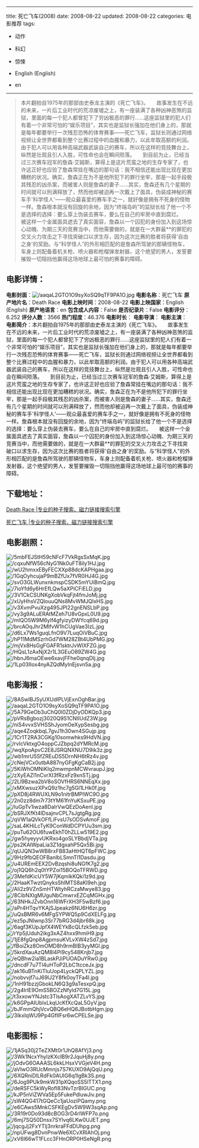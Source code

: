 
---
title: 死亡飞车(2008)
date: 2008-08-22
updated: 2008-08-22
categories: 电影推荐
tags:
- 动作
- 科幻
- 惊悚

- English (English)
- en
---


> 本片翻拍自1975年的那部由史泰龙主演的《死亡飞车》。　　故事发生在不远的未来，一片后工业时代的荒凉废墟之上，有一座装满了各种凶神恶煞的监狱，里面的每一个犯人都曾犯下了穷凶极恶的罪行……这座监狱里的犯人们有着一个非常可怕的“娱乐项目”，其实也是监狱长强加在他们身上的，那就是每年都要举行一次残忍恐怖的体育赛事——死亡飞车，监狱长则通过网络视频让全世界都看到整个比赛过程中的血腥和暴力，以此牟取高额的利润。由于犯人可以用各种高端武器武装自己的赛车，所以在这样的竞技舞台上，纵然是壮观且引人入胜，可性命也会在瞬间陨落。　　到目前为止，已经当过三次赛车冠军的詹森·艾姆斯，算得上是这片荒蛮之地的生存专家了，也许这正好也应验了詹森常挂在嘴边的那句话：我不相信还能出现比现在更加糟糕的状况。确实，詹森正在为不是他所犯下的罪行坐牢，那是一起手段极其残忍的凶杀案，而被害人则是詹森的妻子……其实，詹森还有几个星期的时间就可以刑满释放了，然而他却被迫再一次戴上了面具，伪装成神秘的赛车手'科学怪人'——观众最喜爱的赛车手之一，就好像是拥有不死身的怪物一样。詹森根本就没有回旋的余地，因为“终端岛屿”的监狱长给了他一个不是选择的选择：要么穿上伪装去赛车，要么在自己的牢房中直到腐烂。　　被这样一个金属面具遮去了真实面容，詹森以一个囚犯的身份加入到这场惊心动魄、为期三天的竞赛当中，而他需要做的，就是在一大群最**的罪犯的交叉火力攻击之下寻找突破口以求生存，因为这次比赛的胜者将获得'自由之身'的奖励。与“科学怪人”的外形相匹配的是詹森所驾驶的那辆怪物车，车身上则配备着机关枪、喷火器和枪榴弹发射器，这个绝望的男人，发誓要摧毁一切阻挡他赢得这场地球上最可怕的赛事的障碍。

## **电影详情**：

**电影封面**：<img src="https://image.tmdb.org/t/p/w200/aaqaL2GTO1O9syXoSQ9qTF9PA1O.jpg" alt="/aaqaL2GTO1O9syXoSQ9qTF9PA1O.jpg" title="/aaqaL2GTO1O9syXoSQ9qTF9PA1O.jpg">
**电影名称**：死亡飞车
**原产地片名**：Death Race
**电影上映时间**：2008-08-22
**电影上映国家**：English (English)
**原产地语言**：en
**包含成人内容**：False
**是否纪录片**：False
**电影评分**：6.252
**评分人数**：3566
**热门程度**：46.376
**电影时长**：
**电影导演**：
**电影主演**：
**电影简介**：本片翻拍自1975年的那部由史泰龙主演的《死亡飞车》。　　故事发生在不远的未来，一片后工业时代的荒凉废墟之上，有一座装满了各种凶神恶煞的监狱，里面的每一个犯人都曾犯下了穷凶极恶的罪行……这座监狱里的犯人们有着一个非常可怕的“娱乐项目”，其实也是监狱长强加在他们身上的，那就是每年都要举行一次残忍恐怖的体育赛事——死亡飞车，监狱长则通过网络视频让全世界都看到整个比赛过程中的血腥和暴力，以此牟取高额的利润。由于犯人可以用各种高端武器武装自己的赛车，所以在这样的竞技舞台上，纵然是壮观且引人入胜，可性命也会在瞬间陨落。　　到目前为止，已经当过三次赛车冠军的詹森·艾姆斯，算得上是这片荒蛮之地的生存专家了，也许这正好也应验了詹森常挂在嘴边的那句话：我不相信还能出现比现在更加糟糕的状况。确实，詹森正在为不是他所犯下的罪行坐牢，那是一起手段极其残忍的凶杀案，而被害人则是詹森的妻子……其实，詹森还有几个星期的时间就可以刑满释放了，然而他却被迫再一次戴上了面具，伪装成神秘的赛车手'科学怪人'——观众最喜爱的赛车手之一，就好像是拥有不死身的怪物一样。詹森根本就没有回旋的余地，因为“终端岛屿”的监狱长给了他一个不是选择的选择：要么穿上伪装去赛车，要么在自己的牢房中直到腐烂。　　被这样一个金属面具遮去了真实面容，詹森以一个囚犯的身份加入到这场惊心动魄、为期三天的竞赛当中，而他需要做的，就是在一大群最**的罪犯的交叉火力攻击之下寻找突破口以求生存，因为这次比赛的胜者将获得'自由之身'的奖励。与“科学怪人”的外形相匹配的是詹森所驾驶的那辆怪物车，车身上则配备着机关枪、喷火器和枪榴弹发射器，这个绝望的男人，发誓要摧毁一切阻挡他赢得这场地球上最可怕的赛事的障碍。

## **下载地址**：
[Death Race |专业的种子搜索、磁力链接搜索引擎](https://movie.amd794.com:2083/?search=Death%20Race&ordering=&mode=match_phrase&page_size=10&page=1)

[死亡飞车 |专业的种子搜索、磁力链接搜索引擎](https://movie.amd794.com:2083/?search=%E6%AD%BB%E4%BA%A1%E9%A3%9E%E8%BD%A6&ordering=&mode=match_phrase&page_size=10&page=1)
 

## **电影剧照**：
<img src="https://image.tmdb.org/t/p/original/5mbFEJStH59cNFcF7VkRgsSxMqK.jpg" alt="/5mbFEJStH59cNFcF7VkRgsSxMqK.jpg" title="/5mbFEJStH59cNFcF7VkRgsSxMqK.jpg"><img src="https://image.tmdb.org/t/p/original/cqxuNfW56cNyG1Nk0uFT8ily1HJ.jpg" alt="/cqxuNfW56cNyG1Nk0uFT8ily1HJ.jpg" title="/cqxuNfW56cNyG1Nk0uFT8ily1HJ.jpg"><img src="https://image.tmdb.org/t/p/original/wU2hmxxEByFECXXp88dcKAPHgaa.jpg" alt="/wU2hmxxEByFECXXp88dcKAPHgaa.jpg" title="/wU2hmxxEByFECXXp88dcKAPHgaa.jpg"><img src="https://image.tmdb.org/t/p/original/1GqOyhcujaP9mBZfUx7fVR0HJ4G.jpg" alt="/1GqOyhcujaP9mBZfUx7fVR0HJ4G.jpg" title="/1GqOyhcujaP9mBZfUx7fVR0HJ4G.jpg"><img src="https://image.tmdb.org/t/p/original/svO3GLWunxnkmspCSDK5mYUiBmQ.jpg" alt="/svO3GLWunxnkmspCSDK5mYUiBmQ.jpg" title="/svO3GLWunxnkmspCSDK5mYUiBmQ.jpg"><img src="https://image.tmdb.org/t/p/original/7ioYfd6y6HrEfLQw5aXPiCFiELD.jpg" alt="/7ioYfd6y6HrEfLQw5aXPiCFiELD.jpg" title="/7ioYfd6y6HrEfLQw5aXPiCFiELD.jpg"><img src="https://image.tmdb.org/t/p/original/3V1CkCSUNKgXobVkqFjt4fmJoMj.jpg" alt="/3V1CkCSUNKgXobVkqFjt4fmJoMj.jpg" title="/3V1CkCSUNKgXobVkqFjt4fmJoMj.jpg"><img src="https://image.tmdb.org/t/p/original/xUyHhsVZQlouuQNs8MvWMJQlxHS.jpg" alt="/xUyHhsVZQlouuQNs8MvWMJQlxHS.jpg" title="/xUyHhsVZQlouuQNs8MvWMJQlxHS.jpg"><img src="https://image.tmdb.org/t/p/original/v3XvmPvuXzg49SJPI22gnENSLbP.jpg" alt="/v3XvmPvuXzg49SJPI22gnENSLbP.jpg" title="/v3XvmPvuXzg49SJPI22gnENSLbP.jpg"><img src="https://image.tmdb.org/t/p/original/vy3g9ALuERAtMZeh7U8vGpxL0U9.jpg" alt="/vy3g9ALuERAtMZeh7U8vGpxL0U9.jpg" title="/vy3g9ALuERAtMZeh7U8vGpxL0U9.jpg"><img src="https://image.tmdb.org/t/p/original/mIQO5W9M6ylf4gfyizyDWYcq69d.jpg" alt="/mIQO5W9M6ylf4gfyizyDWYcq69d.jpg" title="/mIQO5W9M6ylf4gfyizyDWYcq69d.jpg"><img src="https://image.tmdb.org/t/p/original/brcAOqJhr2MlfvW1hCUgVae3IzL.jpg" alt="/brcAOqJhr2MlfvW1hCUgVae3IzL.jpg" title="/brcAOqJhr2MlfvW1hCUgVae3IzL.jpg"><img src="https://image.tmdb.org/t/p/original/d6Lx7Ws1guqLfnO9V7LuqOiVBuC.jpg" alt="/d6Lx7Ws1guqLfnO9V7LuqOiVBuC.jpg" title="/d6Lx7Ws1guqLfnO9V7LuqOiVBuC.jpg"><img src="https://image.tmdb.org/t/p/original/hP11MdMSzrhGd7WM28ZBt4UbPMG.jpg" alt="/hP11MdMSzrhGd7WM28ZBt4UbPMG.jpg" title="/hP11MdMSzrhGd7WM28ZBt4UbPMG.jpg"><img src="https://image.tmdb.org/t/p/original/mjVx8HsGgFGAFR1sktrJvWlXFZG.jpg" alt="/mjVx8HsGgFGAFR1sktrJvWlXFZG.jpg" title="/mjVx8HsGgFGAFR1sktrJvWlXFZG.jpg"><img src="https://image.tmdb.org/t/p/original/HQsL1zAxNjX2r1L3GEuO89ZW4G.jpg" alt="/HQsL1zAxNjX2r1L3GEuO89ZW4G.jpg" title="/HQsL1zAxNjX2r1L3GEuO89ZW4G.jpg"><img src="https://image.tmdb.org/t/p/original/hbnJ6maOEwe6xavjFFhe0qnqDlj.jpg" alt="/hbnJ6maOEwe6xavjFFhe0qnqDlj.jpg" title="/hbnJ6maOEwe6xavjFFhe0qnqDlj.jpg"><img src="https://image.tmdb.org/t/p/original/1Lp03IIox4nyAZQdMyInEjsvn5a.jpg" alt="/1Lp03IIox4nyAZQdMyInEjsvn5a.jpg" title="/1Lp03IIox4nyAZQdMyInEjsvn5a.jpg">

## **电影海报**：
<img src="https://image.tmdb.org/t/p/original/8ASwIBJSyUXUdlPLVjExnOghBar.jpg" alt="/8ASwIBJSyUXUdlPLVjExnOghBar.jpg" title="/8ASwIBJSyUXUdlPLVjExnOghBar.jpg"><img src="https://image.tmdb.org/t/p/original/aaqaL2GTO1O9syXoSQ9qTF9PA1O.jpg" alt="/aaqaL2GTO1O9syXoSQ9qTF9PA1O.jpg" title="/aaqaL2GTO1O9syXoSQ9qTF9PA1O.jpg"><img src="https://image.tmdb.org/t/p/original/5A79GeOb3uChQ0l0ZDjDyODKQp3.jpg" alt="/5A79GeOb3uChQ0l0ZDjDyODKQp3.jpg" title="/5A79GeOb3uChQ0l0ZDjDyODKQp3.jpg"><img src="https://image.tmdb.org/t/p/original/pVRsBgbozj3020Q9S1CNIIUdZ3W.jpg" alt="/pVRsBgbozj3020Q9S1CNIIUdZ3W.jpg" title="/pVRsBgbozj3020Q9S1CNIIUdZ3W.jpg"><img src="https://image.tmdb.org/t/p/original/niS4vvxSVHSShJyomOeXypSesbg.jpg" alt="/niS4vvxSVHSShJyomOeXypSesbg.jpg" title="/niS4vvxSVHSShJyomOeXypSesbg.jpg"><img src="https://image.tmdb.org/t/p/original/aqe4ZoqkbqL7gvJ1h30wn4SGujp.jpg" alt="/aqe4ZoqkbqL7gvJ1h30wn4SGujp.jpg" title="/aqe4ZoqkbqL7gvJ1h30wn4SGujp.jpg"><img src="https://image.tmdb.org/t/p/original/1Cr1T2RA3CGKg10somwhks9HdVN.jpg" alt="/1Cr1T2RA3CGKg10somwhks9HdVN.jpg" title="/1Cr1T2RA3CGKg10somwhks9HdVN.jpg"><img src="https://image.tmdb.org/t/p/original/rvIcVktxgO4oppCJZbpq2dYMRcM.jpg" alt="/rvIcVktxgO4oppCJZbpq2dYMRcM.jpg" title="/rvIcVktxgO4oppCJZbpq2dYMRcM.jpg"><img src="https://image.tmdb.org/t/p/original/wqXpoApvC2E8JSRQNXNU7D9ik3z.jpg" alt="/wqXpoApvC2E8JSRQNXNU7D9ik3z.jpg" title="/wqXpoApvC2E8JSRQNXNU7D9ik3z.jpg"><img src="https://image.tmdb.org/t/p/original/wb1mrU5SfZREuDS5DrnNH6tRz4v.jpg" alt="/wb1mrU5SfZREuDS5DrnNH6tRz4v.jpg" title="/wb1mrU5SfZREuDS5DrnNH6tRz4v.jpg"><img src="https://image.tmdb.org/t/p/original/cNejVCx0utbA887nyGFgKgCaB2j.jpg" alt="/cNejVCx0utbA887nyGFgKgCaB2j.jpg" title="/cNejVCx0utbA887nyGFgKgCaB2j.jpg"><img src="https://image.tmdb.org/t/p/original/5KiWhOMNiKIq2mwmpnMCWvraupJ.jpg" alt="/5KiWhOMNiKIq2mwmpnMCWvraupJ.jpg" title="/5KiWhOMNiKIq2mwmpnMCWvraupJ.jpg"><img src="https://image.tmdb.org/t/p/original/zXyEAZl1nCvrXI3fRzxFz9xnSTj.jpg" alt="/zXyEAZl1nCvrXI3fRzxFz9xnSTj.jpg" title="/zXyEAZl1nCvrXI3fRzxFz9xnSTj.jpg"><img src="https://image.tmdb.org/t/p/original/2Ll9Bzwa2bV8oSOVfHRS6NNEqXx.jpg" alt="/2Ll9Bzwa2bV8oSOVfHRS6NNEqXx.jpg" title="/2Ll9Bzwa2bV8oSOVfHRS6NNEqXx.jpg"><img src="https://image.tmdb.org/t/p/original/xMXwsuzXPxQ9z1hc7g5Gl1LHk0f.jpg" alt="/xMXwsuzXPxQ9z1hc7g5Gl1LHk0f.jpg" title="/xMXwsuzXPxQ9z1hc7g5Gl1LHk0f.jpg"><img src="https://image.tmdb.org/t/p/original/pXD8j4RWUXLN9o1nitrBMPlWC9O.jpg" alt="/pXD8j4RWUXLN9o1nitrBMPlWC9O.jpg" title="/pXD8j4RWUXLN9o1nitrBMPlWC9O.jpg"><img src="https://image.tmdb.org/t/p/original/2n0zz8dm7r73tYM61fnYuKSxuPE.jpg" alt="/2n0zz8dm7r73tYM61fnYuKSxuPE.jpg" title="/2n0zz8dm7r73tYM61fnYuKSxuPE.jpg"><img src="https://image.tmdb.org/t/p/original/luGpTv1iwza8DaIrVwQEzDoAenl.jpg" alt="/luGpTv1iwza8DaIrVwQEzDoAenl.jpg" title="/luGpTv1iwza8DaIrVwQEzDoAenl.jpg"><img src="https://image.tmdb.org/t/p/original/bSRJXfKt4lDsajnvCPL7sJgtgRg.jpg" alt="/bSRJXfKt4lDsajnvCPL7sJgtgRg.jpg" title="/bSRJXfKt4lDsajnvCPL7sJgtgRg.jpg"><img src="https://image.tmdb.org/t/p/original/qVW1aQVkOFfLiFvsU7sODSvAmoF.jpg" alt="/qVW1aQVkOFfLiFvsU7sODSvAmoF.jpg" title="/qVW1aQVkOFfLiFvsU7sODSvAmoF.jpg"><img src="https://image.tmdb.org/t/p/original/saL4KHiLcTyK9ConWdDCPYUu3sm.jpg" alt="/saL4KHiLcTyK9ConWdDCPYUu3sm.jpg" title="/saL4KHiLcTyK9ConWdDCPYUu3sm.jpg"><img src="https://image.tmdb.org/t/p/original/puTu62OU6fuwEkhT0hZLLw519E2.jpg" alt="/puTu62OU6fuwEkhT0hZLLw519E2.jpg" title="/puTu62OU6fuwEkhT0hZLLw519E2.jpg"><img src="https://image.tmdb.org/t/p/original/gw5hyeyyvUKRxo4goSLYBbdjVTa.jpg" alt="/gw5hyeyyvUKRxo4goSLYBbdjVTa.jpg" title="/gw5hyeyyvUKRxo4goSLYBbdjVTa.jpg"><img src="https://image.tmdb.org/t/p/original/ps2KAIWpaLia3Z1dgxahP5Qx5Bi.jpg" alt="/ps2KAIWpaLia3Z1dgxahP5Qx5Bi.jpg" title="/ps2KAIWpaLia3Z1dgxahP5Qx5Bi.jpg"><img src="https://image.tmdb.org/t/p/original/qUJQN3wWB8rxFB83aHtHQT6pFWC.jpg" alt="/qUJQN3wWB8rxFB83aHtHQT6pFWC.jpg" title="/qUJQN3wWB8rxFB83aHtHQT6pFWC.jpg"><img src="https://image.tmdb.org/t/p/original/9Hz9fbQEOFBanlbLSmnTl1Dasdu.jpg" alt="/9Hz9fbQEOFBanlbLSmnTl1Dasdu.jpg" title="/9Hz9fbQEOFBanlbLSmnTl1Dasdu.jpg"><img src="https://image.tmdb.org/t/p/original/u4UREmEEX2DvBzqshi8uNGfK7g2.jpg" alt="/u4UREmEEX2DvBzqshi8uNGfK7g2.jpg" title="/u4UREmEEX2DvBzqshi8uNGfK7g2.jpg"><img src="https://image.tmdb.org/t/p/original/oj1QQ6h2q0tYPZoi15BOQoTFRWD.jpg" alt="/oj1QQ6h2q0tYPZoi15BOQoTFRWD.jpg" title="/oj1QQ6h2q0tYPZoi15BOQoTFRWD.jpg"><img src="https://image.tmdb.org/t/p/original/3MefdKicUY5W7jKqmlkKQki1z9d.jpg" alt="/3MefdKicUY5W7jKqmlkKQki1z9d.jpg" title="/3MefdKicUY5W7jKqmlkKQki1z9d.jpg"><img src="https://image.tmdb.org/t/p/original/2HaaKTwztQnyksShlMTS8aKI9eh.jpg" alt="/2HaaKTwztQnyksShlMTS8aKI9eh.jpg" title="/2HaaKTwztQnyksShlMTS8aKI9eh.jpg"><img src="https://image.tmdb.org/t/p/original/Ali2z9VZnSmHTWtyhRCzaMwye83.jpg" alt="/Ali2z9VZnSmHTWtyhRCzaMwye83.jpg" title="/Ali2z9VZnSmHTWtyhRCzaMwye83.jpg"><img src="https://image.tmdb.org/t/p/original/8CibNXlgMUguNbCmwrxEZCqMGHx.jpg" alt="/8CibNXlgMUguNbCmwrxEZCqMGHx.jpg" title="/8CibNXlgMUguNbCmwrxEZCqMGHx.jpg"><img src="https://image.tmdb.org/t/p/original/63NHkJZvbOnn16WFrXH3F5wBzf6.jpg" alt="/63NHkJZvbOnn16WFrXH3F5wBzf6.jpg" title="/63NHkJZvbOnn16WFrXH3F5wBzf6.jpg"><img src="https://image.tmdb.org/t/p/original/aPr4HTqvYKAjSJpeakz6NU6H6zr.jpg" alt="/aPr4HTqvYKAjSJpeakz6NU6H6zr.jpg" title="/aPr4HTqvYKAjSJpeakz6NU6H6zr.jpg"><img src="https://image.tmdb.org/t/p/original/uQsBMR6v6MFgSYPWQ5p9CdXELFg.jpg" alt="/uQsBMR6v6MFgSYPWQ5p9CdXELFg.jpg" title="/uQsBMR6v6MFgSYPWQ5p9CdXELFg.jpg"><img src="https://image.tmdb.org/t/p/original/ez5pJNlwnp3Sr77bRG3d4jbr68k.jpg" alt="/ez5pJNlwnp3Sr77bRG3d4jbr68k.jpg" title="/ez5pJNlwnp3Sr77bRG3d4jbr68k.jpg"><img src="https://image.tmdb.org/t/p/original/6agf3KUpJpfX4WEYkBcQLfzk5eb.jpg" alt="/6agf3KUpJpfX4WEYkBcQLfzk5eb.jpg" title="/6agf3KUpJpfX4WEYkBcQLfzk5eb.jpg"><img src="https://image.tmdb.org/t/p/original/rYp5jUduh2ikg3xAZ4hxx9hmiH9.jpg" alt="/rYp5jUduh2ikg3xAZ4hxx9hmiH9.jpg" title="/rYp5jUduh2ikg3xAZ4hxx9hmiH9.jpg"><img src="https://image.tmdb.org/t/p/original/1jE8fgQnp8AgpmsuKVLvXW4zSd7.jpg" alt="/1jE8fgQnp8AgpmsuKVLvXW4zSd7.jpg" title="/1jE8fgQnp8AgpmsuKVLvXW4zSd7.jpg"><img src="https://image.tmdb.org/t/p/original/fBoiZkz8OmOMD8h9rmBIB3yyMGl.jpg" alt="/fBoiZkz8OmOMD8h9rmBIB3yyMGl.jpg" title="/fBoiZkz8OmOMD8h9rmBIB3yyMGl.jpg"><img src="https://image.tmdb.org/t/p/original/5krdXauAzQM8l4Pi9cy548Knjb7.jpg" alt="/5krdXauAzQM8l4Pi9cy548Knjb7.jpg" title="/5krdXauAzQM8l4Pi9cy548Knjb7.jpg"><img src="https://image.tmdb.org/t/p/original/eQBhw2ia1BLaskPJiPUOADuYRw0.jpg" alt="/eQBhw2ia1BLaskPJiPUOADuYRw0.jpg" title="/eQBhw2ia1BLaskPJiPUOADuYRw0.jpg"><img src="https://image.tmdb.org/t/p/original/dncdF7u7Tl4uHToP2LbC1tcceJx.jpg" alt="/dncdF7u7Tl4uHToP2LbC1tcceJx.jpg" title="/dncdF7u7Tl4uHToP2LbC1tcceJx.jpg"><img src="https://image.tmdb.org/t/p/original/ak16uBTnKiTIuUop4LyckQPLYZL.jpg" alt="/ak16uBTnKiTIuUop4LyckQPLYZL.jpg" title="/ak16uBTnKiTIuUop4LyckQPLYZL.jpg"><img src="https://image.tmdb.org/t/p/original/nobvvjf7uJ69lJ2Y8fk0oyTFa4l.jpg" alt="/nobvvjf7uJ69lJ2Y8fk0oyTFa4l.jpg" title="/nobvvjf7uJ69lJ2Y8fk0oyTFa4l.jpg"><img src="https://image.tmdb.org/t/p/original/1nH91bzzjGbokLN6Q3g9aTesxpQ.jpg" alt="/1nH91bzzjGbokLN6Q3g9aTesxpQ.jpg" title="/1nH91bzzjGbokLN6Q3g9aTesxpQ.jpg"><img src="https://image.tmdb.org/t/p/original/2g4IrlE9OmS5BOZzNfyld7G15L.jpg" alt="/2g4IrlE9OmS5BOZzNfyld7G15L.jpg" title="/2g4IrlE9OmS5BOZzNfyld7G15L.jpg"><img src="https://image.tmdb.org/t/p/original/t3xxowYNJstc3TlsAogXATZLvYS.jpg" alt="/t3xxowYNJstc3TlsAogXATZLvYS.jpg" title="/t3xxowYNJstc3TlsAogXATZLvYS.jpg"><img src="https://image.tmdb.org/t/p/original/k6GPpAIUbIxLkqUcKfXcQaL5GyV.jpg" alt="/k6GPpAIUbIxLkqUcKfXcQaL5GyV.jpg" title="/k6GPpAIUbIxLkqUcKfXcQaL5GyV.jpg"><img src="https://image.tmdb.org/t/p/original/bJFmmQhjVcvQBQ6eHQ6JBotbHgm.jpg" alt="/bJFmmQhjVcvQBQ6eHQ6JBotbHgm.jpg" title="/bJFmmQhjVcvQBQ6eHQ6JBotbHgm.jpg"><img src="https://image.tmdb.org/t/p/original/3IkxIqWU9Pp4GfllFsr6wCPELSe.jpg" alt="/3IkxIqWU9Pp4GfllFsr6wCPELSe.jpg" title="/3IkxIqWU9Pp4GfllFsr6wCPELSe.jpg">

## **电影图标**：
<img src="https://image.tmdb.org/t/p/original/1jASq30j2TeZXMt0r1JhQ8AfYj3.png" alt="/1jASq30j2TeZXMt0r1JhQ8AfYj3.png" title="/1jASq30j2TeZXMt0r1JhQ8AfYj3.png"><img src="https://image.tmdb.org/t/p/original/3Wk1NcxYhylzKXclB9r2JquHj8y.png" alt="/3Wk1NcxYhylzKXclB9r2JquHj8y.png" title="/3Wk1NcxYhylzKXclB9r2JquHj8y.png"><img src="https://image.tmdb.org/t/p/original/jOdvG6OAAASL6kkLHsxVVGjeV4H.png" alt="/jOdvG6OAAASL6kkLHsxVVGjeV4H.png" title="/jOdvG6OAAASL6kkLHsxVVGjeV4H.png"><img src="https://image.tmdb.org/t/p/original/aVIwO3RUcMmnjs7S7KUXO9AjQqU.png" alt="/aVIwO3RUcMmnjs7S7KUXO9AjQqU.png" title="/aVIwO3RUcMmnjs7S7KUXO9AjQqU.png"><img src="https://image.tmdb.org/t/p/original/6XQRniDlLRdFk0AUIG6q1IgBk3S.png" alt="/6XQRniDlLRdFk0AUIG6q1IgBk3S.png" title="/6XQRniDlLRdFk0AUIG6q1IgBk3S.png"><img src="https://image.tmdb.org/t/p/original/6Jog9PUk9mkW31pXQqoSS5lTTX1.png" alt="/6Jog9PUk9mkW31pXQqoSS5lTTX1.png" title="/6Jog9PUk9mkW31pXQqoSS5lTTX1.png"><img src="https://image.tmdb.org/t/p/original/deRSFC5kWyRofI83NvTzrBlGUC.png" alt="/deRSFC5kWyRofI83NvTzrBlGUC.png" title="/deRSFC5kWyRofI83NvTzrBlGUC.png"><img src="https://image.tmdb.org/t/p/original/kJP5nViZWVa5Ep5FukePdluwJiv.png" alt="/kJP5nViZWVa5Ep5FukePdluwJiv.png" title="/kJP5nViZWVa5Ep5FukePdluwJiv.png"><img src="https://image.tmdb.org/t/p/original/sW4QG417tGQeCc1jaUoziPQamy.png" alt="/sW4QG417tGQeCc1jaUoziPQamy.png" title="/sW4QG417tGQeCc1jaUoziPQamy.png"><img src="https://image.tmdb.org/t/p/original/e6CAws5MnkCSFKEgDv5W9W3sqAp.png" alt="/e6CAws5MnkCSFKEgDv5W9W3sqAp.png" title="/e6CAws5MnkCSFKEgDv5W9W3sqAp.png"><img src="https://image.tmdb.org/t/p/original/3R19r0Do93d8cBOG3rD4rlWFP7o.png" alt="/3R19r0Do93d8cBOG3rD4rlWFP7o.png" title="/3R19r0Do93d8cBOG3rD4rlWFP7o.png"><img src="https://image.tmdb.org/t/p/original/6mj7SQ50Dnsx7SYlvq6LKw0UJET.png" alt="/6mj7SQ50Dnsx7SYlvq6LKw0UJET.png" title="/6mj7SQ50Dnsx7SYlvq6LKw0UJET.png"><img src="https://image.tmdb.org/t/p/original/jqcgJj2FxYTlj3nrkraFFdDUhpg.png" alt="/jqcgJj2FxYTlj3nrkraFFdDUhpg.png" title="/jqcgJj2FxYTlj3nrkraFFdDUhpg.png"><img src="https://image.tmdb.org/t/p/original/npUFwg8DvnPnwWe6XCvXRlAhOj.png" alt="/npUFwg8DvnPnwWe6XCvXRlAhOj.png" title="/npUFwg8DvnPnwWe6XCvXRlAhOj.png"><img src="https://image.tmdb.org/t/p/original/xV6l66wT1FLcc3FHnORP0HSeNgR.png" alt="/xV6l66wT1FLcc3FHnORP0HSeNgR.png" title="/xV6l66wT1FLcc3FHnORP0HSeNgR.png">
